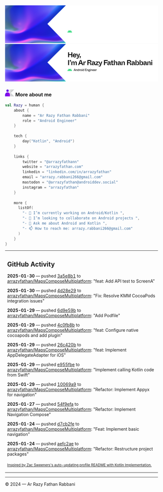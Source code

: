 ![Ar Razy Fathan Rabbani Banner](https://github.com/arrazyfathan/arrazyfathan/blob/main/media/banner-dark.png#gh-dark-mode-only)
![Ar Razy Fathan Rabbani Banner](https://github.com/arrazyfathan/arrazyfathan/blob/main/media/banner-light.png#gh-light-mode-only)

### <img width="30" alt="about" src="https://github.com/arrazyfathan/arrazyfathan/blob/main/media/about.png"> More about me

```kotlin
val Razy = human {
    about {
        name = "Ar Razy Fathan Rabbani"
        role = "Android Engineer"
    }

    tech {
        day("Kotlin", "Android")
    }

    links {
        twitter = "@arrazyfathann"
        website = "arrazyfathan.com"
        linkedin = "linkedin.com/in/arrazyfathan"
        email = "arrazy.rabbani266@gmail.com"
        mastodon = "@arrazyfathan@androiddev.social"
        instagram = "arrazyfathan"
    }

    more {
      listOf(
        "- 🔭 I’m currently working on Android/Kotlin ",
        "- 👯 I’m looking to collaborate on Android projects ",
        "- 💬 Ask me about Android and Kotlin ",
        "- 📫 How to reach me: arrazy.rabbani266@gmail.com"
      )
    }
}
```


<table><tr><td valign="top" width="100%">    

## GitHub Activity

**2025-01-30** — pushed [3a5e8b1](https://github.com/arrazyfathan/MapsComposeMultiplatform/commits/3a5e8b197856a15a23a3b50252fa820efe3f779c) to [arrazyfathan/MapsComposeMultiplatform](https://github.com/arrazyfathan/MapsComposeMultiplatform): "feat: Add API test to ScreenA"

**2025-01-30** — pushed [4d28e29](https://github.com/arrazyfathan/MapsComposeMultiplatform/commits/4d28e29e7f1a3d49473848a5ff3c4d042fe51e23) to [arrazyfathan/MapsComposeMultiplatform](https://github.com/arrazyfathan/MapsComposeMultiplatform): "Fix: Resolve KMM CocoaPods integration issues"

**2025-01-29** — pushed [6d9e59b](https://github.com/arrazyfathan/MapsComposeMultiplatform/commits/6d9e59bda002e1cf3a1bcf75e6e884bdbd1c2e8b) to [arrazyfathan/MapsComposeMultiplatform](https://github.com/arrazyfathan/MapsComposeMultiplatform): "Add Podfile"

**2025-01-29** — pushed [4c0fb8b](https://github.com/arrazyfathan/MapsComposeMultiplatform/commits/4c0fb8bf060121eaacd50a0e6c2f510d5bbe531e) to [arrazyfathan/MapsComposeMultiplatform](https://github.com/arrazyfathan/MapsComposeMultiplatform): "feat: Configure native cocoapods and add plugin"

**2025-01-29** — pushed [26c420b](https://github.com/arrazyfathan/MapsComposeMultiplatform/commits/26c420b59b8d25b9c299ec4435b5c86e9b94f11d) to [arrazyfathan/MapsComposeMultiplatform](https://github.com/arrazyfathan/MapsComposeMultiplatform): "feat: Implement AppDelegateAdapter for iOS"

**2025-01-29** — pushed [e955fbe](https://github.com/arrazyfathan/MapsComposeMultiplatform/commits/e955fbe04f577813d3a0f7cdfc24a861b3a8707d) to [arrazyfathan/MapsComposeMultiplatform](https://github.com/arrazyfathan/MapsComposeMultiplatform): "Implement calling Kotlin code from Swift"

**2025-01-29** — pushed [10069a9](https://github.com/arrazyfathan/MapsComposeMultiplatform/commits/10069a99496ae71afa70e0ee3a9cb735b29616f9) to [arrazyfathan/MapsComposeMultiplatform](https://github.com/arrazyfathan/MapsComposeMultiplatform): "Refactor: Implement Appyx for navigation"

**2025-01-27** — pushed [54f9efa](https://github.com/arrazyfathan/MapsComposeMultiplatform/commits/54f9efaa3684a51cbf06a508edcdcc15ea731b46) to [arrazyfathan/MapsComposeMultiplatform](https://github.com/arrazyfathan/MapsComposeMultiplatform): "Refactor: Implement Navigation Compose"

**2025-01-24** — pushed [d7cb2fe](https://github.com/arrazyfathan/MapsComposeMultiplatform/commits/d7cb2fe9463df2feb24e007b7fd5293f233d4611) to [arrazyfathan/MapsComposeMultiplatform](https://github.com/arrazyfathan/MapsComposeMultiplatform): "Feat: Implement basic navigation"

**2025-01-24** — pushed [aefc2ae](https://github.com/arrazyfathan/MapsComposeMultiplatform/commits/aefc2ae4330d56324a0d90936dffb22022adce3e) to [arrazyfathan/MapsComposeMultiplatform](https://github.com/arrazyfathan/MapsComposeMultiplatform): "Refactor: Restructure project packages"
                
<sub><a href="https://github.com/ZacSweers/ZacSweers/">Inspired by Zac Sweeners's auto-updating profile README with Kotlin Implementation.</a></sub>
</table>

<!--START_SECTION:waka-->
<!--END_SECTION:waka-->

---
© 2024 — Ar Razy Fathan Rabbani